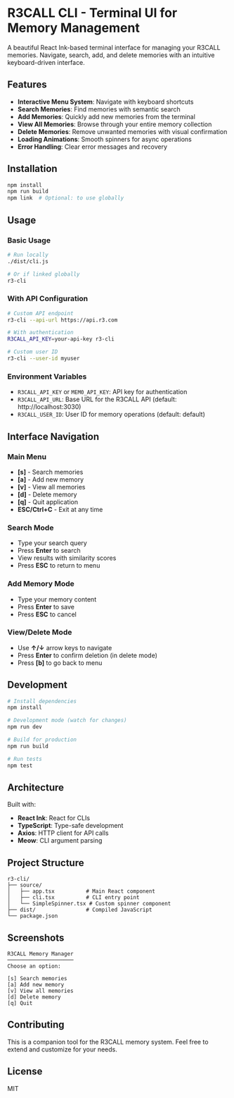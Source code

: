 # R3CALL CLI - Terminal UI for Memory Management

A beautiful React Ink-based terminal interface for managing your R3CALL memories. Navigate, search, add, and delete memories with an intuitive keyboard-driven interface.

## Features

- **Interactive Menu System**: Navigate with keyboard shortcuts
- **Search Memories**: Find memories with semantic search
- **Add Memories**: Quickly add new memories from the terminal
- **View All Memories**: Browse through your entire memory collection
- **Delete Memories**: Remove unwanted memories with visual confirmation
- **Loading Animations**: Smooth spinners for async operations
- **Error Handling**: Clear error messages and recovery

## Installation

```bash
npm install
npm run build
npm link  # Optional: to use globally
```

## Usage

### Basic Usage

```bash
# Run locally
./dist/cli.js

# Or if linked globally
r3-cli
```

### With API Configuration

```bash
# Custom API endpoint
r3-cli --api-url https://api.r3.com

# With authentication
R3CALL_API_KEY=your-api-key r3-cli

# Custom user ID
r3-cli --user-id myuser
```

### Environment Variables

- `R3CALL_API_KEY` or `MEM0_API_KEY`: API key for authentication
- `R3CALL_API_URL`: Base URL for the R3CALL API (default: http://localhost:3030)
- `R3CALL_USER_ID`: User ID for memory operations (default: default)

## Interface Navigation

### Main Menu

- **[s]** - Search memories
- **[a]** - Add new memory
- **[v]** - View all memories
- **[d]** - Delete memory
- **[q]** - Quit application
- **ESC/Ctrl+C** - Exit at any time

### Search Mode

- Type your search query
- Press **Enter** to search
- View results with similarity scores
- Press **ESC** to return to menu

### Add Memory Mode

- Type your memory content
- Press **Enter** to save
- Press **ESC** to cancel

### View/Delete Mode

- Use **↑/↓** arrow keys to navigate
- Press **Enter** to confirm deletion (in delete mode)
- Press **[b]** to go back to menu

## Development

```bash
# Install dependencies
npm install

# Development mode (watch for changes)
npm run dev

# Build for production
npm run build

# Run tests
npm test
```

## Architecture

Built with:

- **React Ink**: React for CLIs
- **TypeScript**: Type-safe development
- **Axios**: HTTP client for API calls
- **Meow**: CLI argument parsing

## Project Structure

```
r3-cli/
├── source/
│   ├── app.tsx          # Main React component
│   ├── cli.tsx          # CLI entry point
│   └── SimpleSpinner.tsx # Custom spinner component
├── dist/                # Compiled JavaScript
└── package.json
```

## Screenshots

```
R3CALL Memory Manager
─────────────────────
Choose an option:

[s] Search memories
[a] Add new memory
[v] View all memories
[d] Delete memory
[q] Quit
```

## Contributing

This is a companion tool for the R3CALL memory system. Feel free to extend and customize for your needs.

## License

MIT
